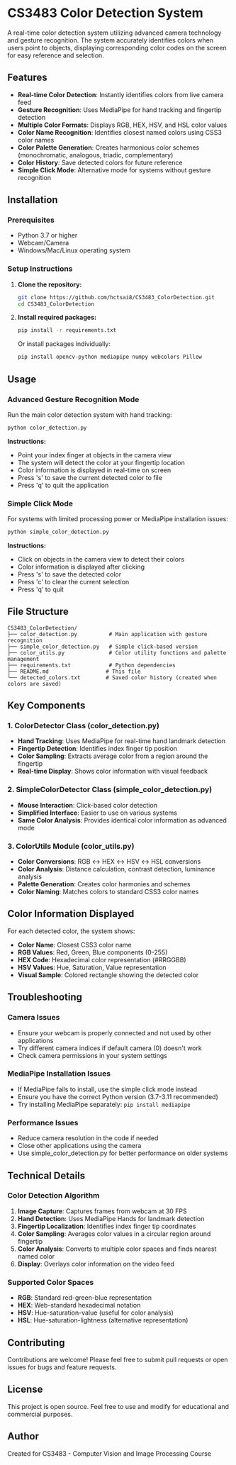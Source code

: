 # CS3483 Color Detection System

A real-time color detection system utilizing advanced camera technology and gesture recognition. The system accurately identifies colors when users point to objects, displaying corresponding color codes on the screen for easy reference and selection.

## Features

- **Real-time Color Detection**: Instantly identifies colors from live camera feed
- **Gesture Recognition**: Uses MediaPipe for hand tracking and fingertip detection
- **Multiple Color Formats**: Displays RGB, HEX, HSV, and HSL color values
- **Color Name Recognition**: Identifies closest named colors using CSS3 color names
- **Color Palette Generation**: Creates harmonious color schemes (monochromatic, analogous, triadic, complementary)
- **Color History**: Save detected colors for future reference
- **Simple Click Mode**: Alternative mode for systems without gesture recognition

## Installation

### Prerequisites
- Python 3.7 or higher
- Webcam/Camera
- Windows/Mac/Linux operating system

### Setup Instructions

1. **Clone the repository:**
   ```bash
   git clone https://github.com/hctsai8/CS3483_ColorDetection.git
   cd CS3483_ColorDetection
   ```

2. **Install required packages:**
   ```bash
   pip install -r requirements.txt
   ```

   Or install packages individually:
   ```bash
   pip install opencv-python mediapipe numpy webcolors Pillow
   ```

## Usage

### Advanced Gesture Recognition Mode

Run the main color detection system with hand tracking:

```bash
python color_detection.py
```

**Instructions:**
- Point your index finger at objects in the camera view
- The system will detect the color at your fingertip location
- Color information is displayed in real-time on screen
- Press 's' to save the current detected color to file
- Press 'q' to quit the application

### Simple Click Mode

For systems with limited processing power or MediaPipe installation issues:

```bash
python simple_color_detection.py
```

**Instructions:**
- Click on objects in the camera view to detect their colors
- Color information is displayed after clicking
- Press 's' to save the detected color
- Press 'c' to clear the current selection
- Press 'q' to quit

## File Structure

```
CS3483_ColorDetection/
├── color_detection.py          # Main application with gesture recognition
├── simple_color_detection.py   # Simple click-based version
├── color_utils.py              # Color utility functions and palette management
├── requirements.txt            # Python dependencies
├── README.md                  # This file
└── detected_colors.txt        # Saved color history (created when colors are saved)
```

## Key Components

### 1. ColorDetector Class (color_detection.py)
- **Hand Tracking**: Uses MediaPipe for real-time hand landmark detection
- **Fingertip Detection**: Identifies index finger tip position
- **Color Sampling**: Extracts average color from a region around the fingertip
- **Real-time Display**: Shows color information with visual feedback

### 2. SimpleColorDetector Class (simple_color_detection.py)
- **Mouse Interaction**: Click-based color detection
- **Simplified Interface**: Easier to use on various systems
- **Same Color Analysis**: Provides identical color information as advanced mode

### 3. ColorUtils Module (color_utils.py)
- **Color Conversions**: RGB ↔ HEX ↔ HSV ↔ HSL conversions
- **Color Analysis**: Distance calculation, contrast detection, luminance analysis
- **Palette Generation**: Creates color harmonies and schemes
- **Color Naming**: Matches colors to standard CSS3 color names

## Color Information Displayed

For each detected color, the system shows:
- **Color Name**: Closest CSS3 color name
- **RGB Values**: Red, Green, Blue components (0-255)
- **HEX Code**: Hexadecimal color representation (#RRGGBB)
- **HSV Values**: Hue, Saturation, Value representation
- **Visual Sample**: Colored rectangle showing the detected color

## Troubleshooting

### Camera Issues
- Ensure your webcam is properly connected and not used by other applications
- Try different camera indices if default camera (0) doesn't work
- Check camera permissions in your system settings

### MediaPipe Installation Issues
- If MediaPipe fails to install, use the simple click mode instead
- Ensure you have the correct Python version (3.7-3.11 recommended)
- Try installing MediaPipe separately: `pip install mediapipe`

### Performance Issues
- Reduce camera resolution in the code if needed
- Close other applications using the camera
- Use simple_color_detection.py for better performance on older systems

## Technical Details

### Color Detection Algorithm
1. **Image Capture**: Captures frames from webcam at 30 FPS
2. **Hand Detection**: Uses MediaPipe Hands for landmark detection
3. **Fingertip Localization**: Identifies index finger tip coordinates
4. **Color Sampling**: Averages color values in a circular region around fingertip
5. **Color Analysis**: Converts to multiple color spaces and finds nearest named color
6. **Display**: Overlays color information on the video feed

### Supported Color Spaces
- **RGB**: Standard red-green-blue representation
- **HEX**: Web-standard hexadecimal notation
- **HSV**: Hue-saturation-value (useful for color analysis)
- **HSL**: Hue-saturation-lightness (alternative representation)

## Contributing

Contributions are welcome! Please feel free to submit pull requests or open issues for bugs and feature requests.

## License

This project is open source. Feel free to use and modify for educational and commercial purposes.

## Author

Created for CS3483 - Computer Vision and Image Processing Course